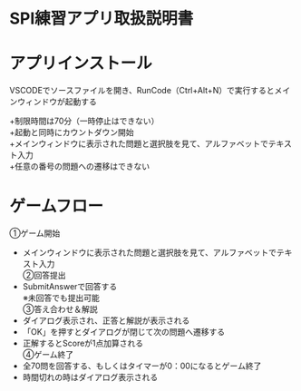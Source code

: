 # SPI練習アプリ取扱説明書<br>

# アプリインストール<br>
VSCODEでソースファイルを開き、RunCode（Ctrl+Alt+N）で実行するとメインウィンドウが起動する<br>

+制限時間は70分（一時停止はできない）<br>
+起動と同時にカウントダウン開始<br>
+メインウィンドウに表示された問題と選択肢を見て、アルファベットでテキスト入力<br>
+任意の番号の問題への遷移はできない<br>


# ゲームフロー<br>
➀ゲーム開始<br>
+ メインウィンドウに表示された問題と選択肢を見て、アルファベットでテキスト入力<br>
➁回答提出<br>
+ SubmitAnswerで回答する<br>
※未回答でも提出可能<br>
➂答え合わせ＆解説<br>
+ ダイアログ表示され、正答と解説が表示される<br>
+ 「OK」を押すとダイアログが閉じて次の問題へ遷移する<br>
+ 正解するとScoreが1点加算される<br>
➃ゲーム終了<br>
+ 全70問を回答する、もしくはタイマーが0：00になるとゲーム終了<br>
+ 時間切れの時はダイアログ表示される<br>
